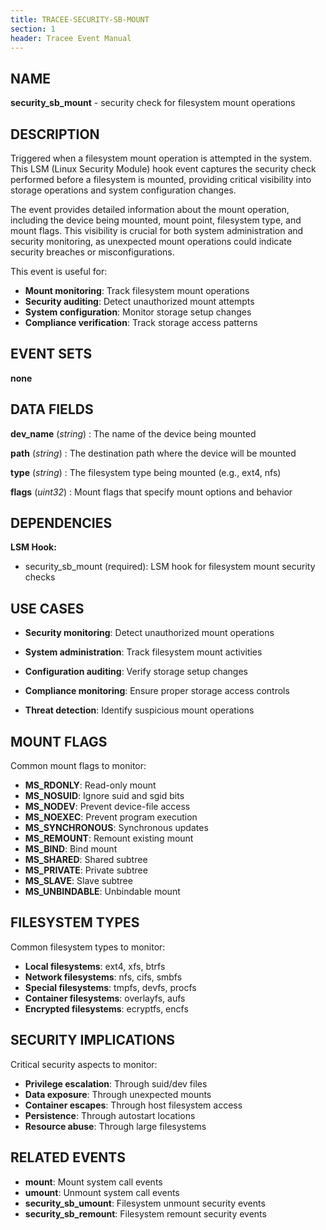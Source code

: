 ```yaml
---
title: TRACEE-SECURITY-SB-MOUNT
section: 1
header: Tracee Event Manual
---
```


## NAME

**security_sb_mount** - security check for filesystem mount operations

## DESCRIPTION

Triggered when a filesystem mount operation is attempted in the system. This LSM (Linux Security Module) hook event captures the security check performed before a filesystem is mounted, providing critical visibility into storage operations and system configuration changes.

The event provides detailed information about the mount operation, including the device being mounted, mount point, filesystem type, and mount flags. This visibility is crucial for both system administration and security monitoring, as unexpected mount operations could indicate security breaches or misconfigurations.

This event is useful for:

- **Mount monitoring**: Track filesystem mount operations
- **Security auditing**: Detect unauthorized mount attempts
- **System configuration**: Monitor storage setup changes
- **Compliance verification**: Track storage access patterns

## EVENT SETS

**none**

## DATA FIELDS

**dev_name** (*string*)
: The name of the device being mounted

**path** (*string*)
: The destination path where the device will be mounted

**type** (*string*)
: The filesystem type being mounted (e.g., ext4, nfs)

**flags** (*uint32*)
: Mount flags that specify mount options and behavior

## DEPENDENCIES

**LSM Hook:**

- security_sb_mount (required): LSM hook for filesystem mount security checks

## USE CASES

- **Security monitoring**: Detect unauthorized mount operations

- **System administration**: Track filesystem mount activities

- **Configuration auditing**: Verify storage setup changes

- **Compliance monitoring**: Ensure proper storage access controls

- **Threat detection**: Identify suspicious mount operations

## MOUNT FLAGS

Common mount flags to monitor:

- **MS_RDONLY**: Read-only mount
- **MS_NOSUID**: Ignore suid and sgid bits
- **MS_NODEV**: Prevent device-file access
- **MS_NOEXEC**: Prevent program execution
- **MS_SYNCHRONOUS**: Synchronous updates
- **MS_REMOUNT**: Remount existing mount
- **MS_BIND**: Bind mount
- **MS_SHARED**: Shared subtree
- **MS_PRIVATE**: Private subtree
- **MS_SLAVE**: Slave subtree
- **MS_UNBINDABLE**: Unbindable mount

## FILESYSTEM TYPES

Common filesystem types to monitor:

- **Local filesystems**: ext4, xfs, btrfs
- **Network filesystems**: nfs, cifs, smbfs
- **Special filesystems**: tmpfs, devfs, procfs
- **Container filesystems**: overlayfs, aufs
- **Encrypted filesystems**: ecryptfs, encfs

## SECURITY IMPLICATIONS

Critical security aspects to monitor:

- **Privilege escalation**: Through suid/dev files
- **Data exposure**: Through unexpected mounts
- **Container escapes**: Through host filesystem access
- **Persistence**: Through autostart locations
- **Resource abuse**: Through large filesystems

## RELATED EVENTS

- **mount**: Mount system call events
- **umount**: Unmount system call events
- **security_sb_umount**: Filesystem unmount security events
- **security_sb_remount**: Filesystem remount security events
